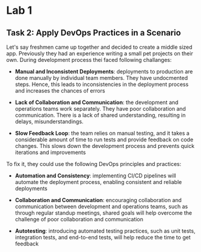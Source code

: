 # Lab 1

## Task 2: Apply DevOps Practices in a Scenario

Let's say freshmen came up together and decided to create a middle sized app. Previously they had an experience writing a small pet projects on their own. During development process thei faced following challanges:

- **Manual and Inconsistent Deployments**: deployments to production are done manually by individual team members. They have undocmented steps. Hence, this leads to inconsistencies in the deployment process and increases the chances of errors

- **Lack of Collaboration and Communication**: the development and operations teams work separately. They have poor collaboration and communication. There is a lack of shared understanding, resulting in delays, misunderstandings.

- **Slow Feedback Loop**: the team relies on manual testing, and it takes a considerable amount of time to run tests and provide feedback on code changes. This slows down the development process and prevents quick iterations and improvements


To fix it, they could use the following DevOps principles and practices:

- **Automation and Consistency**: implementing CI/CD pipelines will automate the deployment process, enabling consistent and reliable deployments

- **Collaboration and Communication**: encouraging collaboration and communication between development and operations teams, such as through regular standup meetings, shared goals will help overcome the challenge of poor collaboration and communication

- **Autotesting**: introducing automated testing practices, such as unit tests, integration tests, and end-to-end tests, will help reduce the time to get feedback




